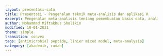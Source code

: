 ```yaml
---
layout: presentasi-satu
title: Presentasi - Pengenalan teknik meta-analisis dan aplikasi R
excerpt: Pengenalan meta-analisis tentang pemembuatan basis data, analisis data, dan intepretasi hasil
author: Mohammad Miftakhus Sholikin
modified: 10-01-2021
theme: simple
transition: convex 
tags: [antimicrobial peptide, linier mixed model, meta-analysis]
category: [akademik, rumah]
---
```




<section data-markdown
 data-transition="zoom"
 id = "sampul">
 <script> 
 <h4><a href = "{{ site.github.url }}/laman/akademik/">Pengenalan Teknik Meta-Analisis dan Aplikasi R</a></h4>
 </script>
</section>

<section data-markdown
 data-transition="zoom">
 <script> 
 <img src="{{ site.github.url }}/images/postingan/2021-01-10-pelatihan-metal/pelatihan-metal-rober-gentleman.jpg"; height=150px>
 <img src="{{ site.github.url }}/images/postingan/2021-01-10-pelatihan-metal/pelatihan-metal-ross-Ihaka.jpg"; height=150px>

 --[rober-gentleman](https://mathgenealogy.org/id.php?id=26386)--
 --[ross-Ihaka](https://en.wikipedia.org/wiki/Ross_Ihaka)--

 <img src="{{ site.github.url }}/images/postingan/2021-01-10-pelatihan-metal/pelatihan-metal-rlogo.svg"; height=85px>

 https://cran.r-project.org/
 
 <small><small>Kembali ke <a href="#/sampul">sampul</a> atau <a href="{{ site.github.url }}/laman/akademik/">akademik</a> bisa juga <a href="{{ site.github.url }}/akademik/rumah/presentasi-pelatihan-metal/?print-pdf#/sampul">print pdf</a></small></small>
 </script> 
</section>

<section data-markdown
  data-transition="zoom">
  <script>
  <img src="{{ site.github.url }}/images/postingan/2021-01-10-pelatihan-metal/pelatihan-metal-metal-1.svg"; height=575px>
  </script>
</section>

<section data-markdown
 data-transition="zoom">
 <script>
 <h4><a href="#/sampul">Apa itu __Metal__ (Meta-Analisis)?</a></h4>
 <img src="{{ site.github.url }}/images/postingan/2021-01-10-pelatihan-metal/pelatihan-metal-metal-2.svg"; height=475px>
 </script>
</section>

<section data-markdown
 data-transition="zoom">
 <script>
 <h4><a href="#/sampul">Penentuan dan Pecarian Topik Metal</a></h4>
 <img src="{{ site.github.url }}/images/postingan/2021-01-10-pelatihan-metal/pelatihan-metal-metal-3.svg"; height=475px>
 </script>
</section>

<section data-markdown
 data-transition="zoom">
 <script>
 <h4><a href="#/sampul">PRISMA dan Metal</a></h4>
 <img src="{{ site.github.url }}/images/postingan/2021-01-10-pelatihan-metal/pelatihan-metal-metal-4.svg"; height=475px>
 </script>
</section>

<section data-markdown
 data-transition="zoom">
 <script>
 <h4><a href="#/sampul">Penyususnan Data dan Analisis dengan R</a></h4>
 <img src="{{ site.github.url }}/images/postingan/2021-01-10-pelatihan-metal/pelatihan-metal-metal-5.svg"; height=475px>
 </script>
</section>

<section data-markdown
 data-transition="zoom">
 <script>
 <h4><a href="#/sampul">Pengenalan Aplikasi dan Instalasi R</a></h4>
 <p style="text-align:justify; font-size:20px"><b>Langkah 1.</b> Download di <a href="https://cran.r-project.org/bin/windows/base/R-4.0.2-win.exe"><b>sini</b></a> atau pergi kelaman <a href="https://cran.r-project.org/bin/windows/base/"><b>ini</b></a>. (<b>NB: file rada gede gan 80an MB</b>)
 <br/><b>Langkah 2.</b> Lakukan instalasi pada umumnya (pergi ke folder download -> klik dua kali file instaler -> ikuti petunjuk).
 <br/><b>Langkah 3.</b> Kalau udah kelar coba cari di start menu ketikan <b>R</b> atau cari saja <i>scrolling</i>.</p>
 <center><img src="{{ site.github.url }}/images/postingan/2021-01-10-pelatihan-metal/pelatihan-metal-cara-install-r-windows.gif"; height=375px></center>
</script>
</section>

<section data-markdown
 data-transition="zoom">
 <script>
 <h4><a href="#/sampul">Menjalankan R <i>Script</i> untuk Meta-Analisis</a></h4>
 <p style="text-align:justify; font-size:20px"><b>Langkah 1.</b> Pastikan R nya udah jalan, abis itu ganti diriektorinya dengan cara kilk File -> Change dir.... -> (cari lokasi tadi ekstrak filenya) -> klik ok
 <br/><b>Langkah 2.</b> Untuk memastikan saja, ketikan perintah berikut di R console.</p>

 <pre>
 
 dir()
 </pre>
 
 <p style="text-align:justify; font-size:20px">outputnya nanti ini, klo gak ini coba cek direktory downloadnya tadi. Atau nanti tanya saya sambil di screen shot.</p>
 
 <pre>
 
 [1] "Data_2020__AMP_broiler.csv"
 [2] "Data_2020__AMP_broiler.xlsx"
 [3] "images"
 [4] "README.md"
 [5] "Rscript_2020__Contoh _kuantitatif-1.R"
 [6] "Rscript_2020__Contoh _kuantitatif-2.R"
 [7] "Rscript_2020__Contoh_kualitatif.R"
 </pre>

 <p style="text-align:justify; font-size:20px"><b>Langkah 3.</b> Abis tuh klik ikon open (di bawahnya menu File), selanjutnya cari nama **Rscript_2020__Contoh _kuantitatif-1.R**.
 <br/><b>Langkah 4.</b> Klo udah blok tulisan yang ada dan klik Ctrl + R.</p>
</script>
</section>

<section data-markdown
 data-transition-speed="fast">
 <script>
 <small>Presentasi ini dibuat menggunakan [Reveal.js Demo Website](https://lab.hakim.se/reveal-js/#/)</small>
 <br/><small><small>Kembali ke <a href="#/sampul">sampul</a> atau <a href="{{ site.github.url }}/laman/akademik/">akademik</small></a></small></small>
 </script>
</section>